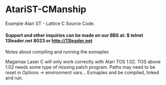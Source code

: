 # AtariST-CManship

Example Atari ST - Lattice C Source Code.

 #### Support and other inquiries can be made on our BBS at:   $ telnet 13leader.net 8023 or http://13leader.net
 
Notes about compiling and running the exmaples

  Magamax Laser C will only work correctly with Atari TOS 1.02.  TOS above 1.02 needs some type of missing patch program.
  Paths may need to be reset in Options -> environment vars...
  Exmaples and be compiled, linked and run.

 


 